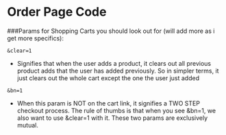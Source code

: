 # Order Page Code

###Params for Shopping Carts you should look out for (will add more as i get more specifics): 

```
&clear=1
```
- Signifies that when the user adds a product, it clears out all previous product adds that the user has added previously. So in simpler terms, it just clears out the whole cart except the one the user just added

```
&bn=1
```
- When this param is NOT on the cart link, it signifies a TWO STEP checkout process. The rule of thumbs is that when you see &bn=1, we also want to use &clear=1 with it. These two params are exclusively mutual.
